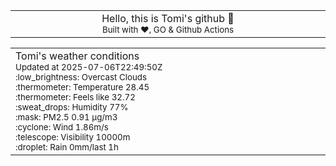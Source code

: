 
<div align="center">
<table>
<tbody>
<td align="center">
<img width="2000" height="0"><br>
Hello, this is Tomi's github 👋<br>
<sup>Built with ❤️, GO & Github Actions</sup><br>
<img width="2000" height="0">
</td>
</tbody>
</table>
</div>
<table>
<tbody>
<td align="left">
<img width="2000" height="0"><br>
Tomi's weather conditions<br>
<sup>Updated at 2025-07-06T22:49:50Z</sup><br>
<sup>:low_brightness: Overcast Clouds</sup><br>
<sup>:thermometer: Temperature 28.45 </sup><br>
<sup>:thermometer: Feels like 32.72</sup><br>
<sup>:sweat_drops: Humidity 77%</sup><br>
<sup>:mask: PM2.5 0.91 μg/m3</sup><br>
<sup>:cyclone: Wind 1.86m/s </sup><br>
<sup>:telescope: Visibility 10000m </sup><br>
<sup>:droplet: Rain 0mm/last 1h </sup><br>
<img width="2000" height="0">
</td>
<td align="left">
<img width="2000" height="0"><br>
<br>
<img width="2000" height="0">
</td>
</tbody>
</table>
</div>
    